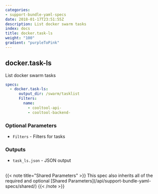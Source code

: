 ```yaml
---
categories:
- support-bundle-yaml-specs
date: 2018-01-17T23:51:55Z
description: List docker swarm tasks
index: docs
title: docker.task-ls
weight: "100"
gradient: "purpleToPink"
---
```


## docker.task-ls

List docker swarm tasks


```yaml
specs:
  - docker.task-ls:
      output_dir: /swarm/tasklist
      Filters:
        name:
          - cooltool-api-
          - cooltool-backend-
```

    
### Optional Parameters


- `Filters` - Filters for tasks


    
### Outputs


- `task_ls.json` - JSON output

    
<br>
{{< note title="Shared Parameters" >}}
This spec also inherits all of the required and optional [Shared Parameters](/api/support-bundle-yaml-specs/shared/)
{{< /note >}}
    
    